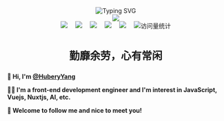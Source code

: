 <div align="center">
  <!-- dynamic typing effect 动态打字效果 -->
  <div align="center">
    <img src="https://readme-typing-svg.demolab.com?font=Pixelify+Sans&size=25&pause=1000&center=true&vCenter=true&random=false&width=435&lines=console.log(%22Hello%2C+world!%22)" alt="Typing SVG" />
  </div>

  <img src="https://cdn.jsdelivr.net/gh/sun0225SUN/sun0225SUN/assets/images/coding.gif" />

  <br>

  <!-- profile logo 徽标 -->
  <div align="center">
    <a href="https://huberyyang.site/" target="_blank"><img src="https://img.shields.io/badge/Homepage-主页-blue" /></a>&emsp;
    <a href="https://huberyyang.site:82/" target="_blank"><img src="https://img.shields.io/badge/Blog-博客-58be6a" /></a>&emsp;
    <a href="https://huberyyang.gitee.io/my-personal-website/#/" target="_blank"><img src="https://img.shields.io/badge/前端森林-导航-blue" /></a>&emsp;
    <a href="https://huberyyang.site:83/" target="_blank"><img src="https://img.shields.io/badge/Music-音乐-c32136" /></a>&emsp;
    <a href="https://space.bilibili.com/278851804?spm_id_from=333.999.0.0" target="_blank"><img src="https://img.shields.io/badge/Bilibili-B站-ff69b4" /></a>&emsp;
    <img src="https://komarev.com/ghpvc/?username=Hub-yang&label=Views&color=0e75b6&style=flat" alt="访问量统计" />
  </div>
  
  <br>

  <p style="font-size:24px;"><b>勤靡余劳，心有常闲</b></p>
</div>

**👋 Hi, I'm [@HuberyYang](https://huberyyang.site/)**

**🧑‍💻 I'm a front-end development engineer and I'm interest in JavaScript, Vuejs, Nuxtjs, AI, etc.**

**🌟 Welcome to follow me and nice to meet you!**

